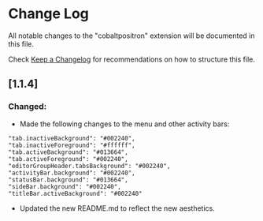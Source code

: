 # Change Log

All notable changes to the "cobaltpositron" extension will be documented in this file.

Check [Keep a Changelog](http://keepachangelog.com/) for recommendations on how to structure this file.

## [1.1.4]

### Changed:

- Made the following changes to the menu and other activity bars:

```
"tab.inactiveBackground": "#002240",
"tab.inactiveForeground": "#ffffff",
"tab.activeBackground": "#013664",
"tab.activeForeground": "#002240",
"editorGroupHeader.tabsBackground": "#002240",
"activityBar.background": "#002240",
"statusBar.background": "#013664",
"sideBar.background": "#002240",
"titleBar.activeBackground": "#002240"
```
- Updated the new README.md to reflect the new aesthetics.